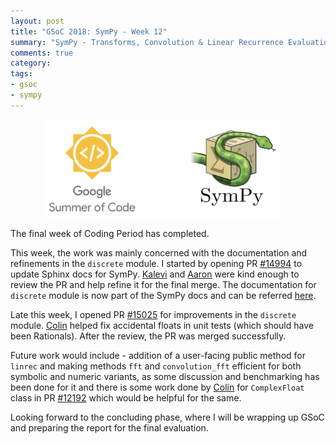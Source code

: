 ```yaml
---
layout: post
title: "GSoC 2018: SymPy - Week 12"
summary: "SymPy - Transforms, Convolution & Linear Recurrence Evaluation"
comments: true
category:
tags:
- gsoc
- sympy
---
```


<img src="/files/gsoc-sympy.png" style="width:75%; height:75%; float:left; margin-left:55px;" />
<br clear="all" />

The final week of Coding Period has completed.

This week, the work was mainly concerned with the documentation and refinements in the `discrete` module.
I started by opening PR [#14994](https://github.com/sympy/sympy/pull/14994) to update Sphinx docs for SymPy.
[Kalevi](https://github.com/jksuom) and [Aaron](https://github.com/asmeurer) were kind enough to review the PR and help refine it for the final merge. The documentation for `discrete` module is now part of the SymPy docs and can be referred [here](http://docs.sympy.org/dev/modules/discrete.html).

Late this week, I opened PR [#15025](https://github.com/sympy/sympy/pull/15025) for improvements in the `discrete` module.
[Colin](https://github.com/cbm755) helped fix accidental floats in unit tests (which should have been Rationals). After the review, the PR was merged successfully.

Future work would include - addition of a user-facing public method for `linrec` and making methods `fft` and `convolution_fft` efficient for both symbolic and numeric variants, as some discussion and benchmarking has been done for it and there is some work done by [Colin](https://github.com/cbm755) for `ComplexFloat` class in PR [#12192](https://github.com/sympy/sympy/pull/12192) which would be helpful for the same.

Looking forward to the concluding phase, where I will be wrapping up GSoC and preparing the report for the final evaluation.